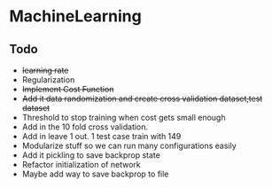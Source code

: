 # MachineLearning

## Todo
* ~~learning rate~~
* Regularization
* ~~Implement Cost Function~~
* ~~Add it data randomization and create cross validation dataset,test dataset~~
* Threshold to stop training when cost gets small enough
* Add in the 10 fold cross validation. 
* Add in leave 1 out. 1 test case train with 149
* Modularize stuff so we can run many configurations easily
* Add it pickling to save backprop state
* Refactor initialization of network
* Maybe add way to save backprop to file

 